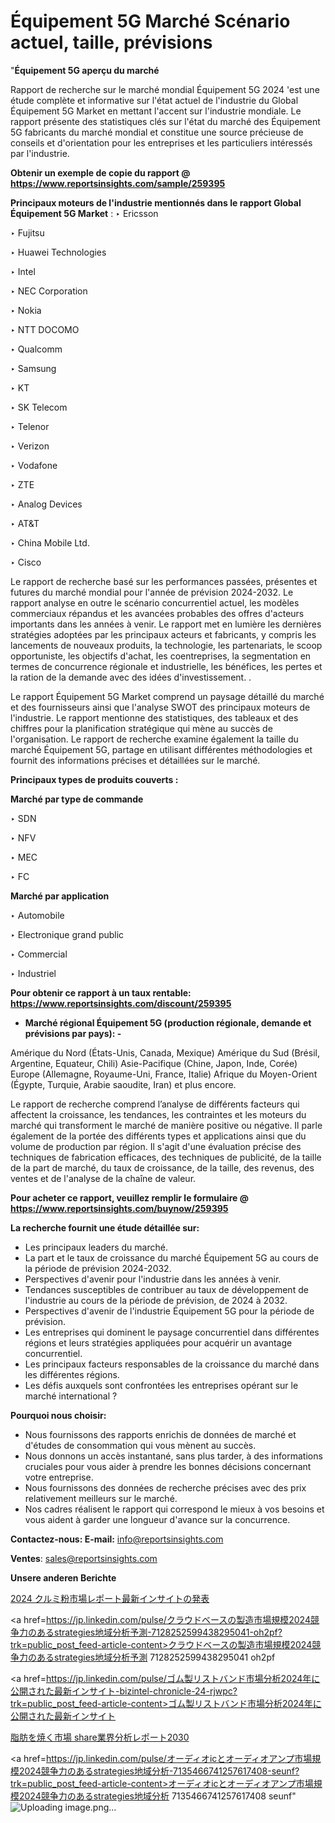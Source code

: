 # Équipement 5G Marché Scénario actuel, taille, prévisions

"<strong>Équipement 5G aperçu du marché</strong>

Rapport de recherche sur le marché mondial Équipement 5G 2024 'est une étude complète et informative sur l'état actuel de l'industrie du Global Équipement 5G Market en mettant l'accent sur l'industrie mondiale. Le rapport présente des statistiques clés sur l'état du marché des Équipement 5G fabricants du marché mondial et constitue une source précieuse de conseils et d'orientation pour les entreprises et les particuliers intéressés par l'industrie.

<strong>Obtenir un exemple de copie du rapport @ <a href=https://www.reportsinsights.com/sample/259395>https://www.reportsinsights.com/sample/259395</a></strong>

<strong>Principaux moteurs de l'industrie mentionnés dans le rapport Global Équipement 5G Market</strong> :
‣ Ericsson

‣ Fujitsu

‣ Huawei Technologies

‣ Intel

‣ NEC Corporation

‣ Nokia

‣ NTT DOCOMO

‣ Qualcomm

‣ Samsung

‣ KT

‣ SK Telecom

‣ Telenor

‣ Verizon

‣ Vodafone

‣ ZTE

‣ Analog Devices

‣ AT&T

‣ China Mobile Ltd.

‣ Cisco

Le rapport de recherche basé sur les performances passées, présentes et futures du marché mondial pour l'année de prévision 2024-2032. Le rapport analyse en outre le scénario concurrentiel actuel, les modèles commerciaux répandus et les avancées probables des offres d'acteurs importants dans les années à venir. Le rapport met en lumière les dernières stratégies adoptées par les principaux acteurs et fabricants, y compris les lancements de nouveaux produits, la technologie, les partenariats, le scoop opportuniste, les objectifs d'achat, les coentreprises, la segmentation en termes de concurrence régionale et industrielle, les bénéfices, les pertes et la ration de la demande avec des idées d'investissement. .

Le rapport Équipement 5G Market comprend un paysage détaillé du marché et des fournisseurs ainsi que l'analyse SWOT des principaux moteurs de l'industrie. Le rapport mentionne des statistiques, des tableaux et des chiffres pour la planification stratégique qui mène au succès de l'organisation. Le rapport de recherche examine également la taille du marché Équipement 5G, partage en utilisant différentes méthodologies et fournit des informations précises et détaillées sur le marché.

<strong>Principaux types de produits couverts :</strong>

<strong>Marché par type de commande</strong>

‣ SDN

‣ NFV

‣ MEC

‣ FC

<strong>Marché par application</strong>

‣ Automobile

‣ Electronique grand public

‣ Commercial

‣ Industriel

<strong>Pour obtenir ce rapport à un taux rentable: <a href=https://www.reportsinsights.com/discount/259395>https://www.reportsinsights.com/discount/259395</a></strong>
<ul>
  <li><strong>Marché régional Équipement 5G (production régionale, demande et prévisions par pays): -</strong></li>
</ul>
Amérique du Nord (États-Unis, Canada, Mexique)
Amérique du Sud (Brésil, Argentine, Equateur, Chili)
Asie-Pacifique (Chine, Japon, Inde, Corée)
Europe (Allemagne, Royaume-Uni, France, Italie)
Afrique du Moyen-Orient (Égypte, Turquie, Arabie saoudite, Iran) et plus encore.

Le rapport de recherche comprend l’analyse de différents facteurs qui affectent la croissance, les tendances, les contraintes et les moteurs du marché qui transforment le marché de manière positive ou négative. Il parle également de la portée des différents types et applications ainsi que du volume de production par région. Il s'agit d'une évaluation précise des techniques de fabrication efficaces, des techniques de publicité, de la taille de la part de marché, du taux de croissance, de la taille, des revenus, des ventes et de l'analyse de la chaîne de valeur.

<strong>Pour acheter ce rapport, veuillez remplir le formulaire @   <a href=https://www.reportsinsights.com/buynow/259395>https://www.reportsinsights.com/buynow/259395</a></strong>

<strong>La recherche fournit une étude détaillée sur:</strong>
<ul>
  <li>Les principaux leaders du marché.</li>
  <li>La part et le taux de croissance du marché Équipement 5G au cours de la période de prévision 2024-2032.</li>
  <li>Perspectives d'avenir pour l'industrie dans les années à venir.</li>
  <li>Tendances susceptibles de contribuer au taux de développement de l'industrie au cours de la période de prévision, de 2024 à 2032.</li>
  <li>Perspectives d'avenir de l'industrie Équipement 5G pour la période de prévision.</li>
  <li>Les entreprises qui dominent le paysage concurrentiel dans différentes régions et leurs stratégies appliquées pour acquérir un avantage concurrentiel.</li>
  <li>Les principaux facteurs responsables de la croissance du marché dans les différentes régions.</li>
  <li>Les défis auxquels sont confrontées les entreprises opérant sur le marché international ?</li>
</ul>
<strong>Pourquoi nous choisir:</strong>
<ul>
  <li>Nous fournissons des rapports enrichis de données de marché et d'études de consommation qui vous mènent au succès.</li>
  <li>Nous donnons un accès instantané, sans plus tarder, à des informations cruciales pour vous aider à prendre les bonnes décisions concernant votre entreprise.</li>
  <li>Nous fournissons des données de recherche précises avec des prix relativement meilleurs sur le marché.</li>
  <li>Nos cadres réalisent le rapport qui correspond le mieux à vos besoins et vous aident à garder une longueur d'avance sur la concurrence.</li>
</ul>
<strong>Contactez-nous:
</strong><strong>E-mail:</strong> <a href=mailto:info@reportsinsights.com>info@reportsinsights.com</a>

<strong>Ventes</strong>: <a href=mailto:sales@reportsinsights.com>sales@reportsinsights.com</a>

<strong>Unsere anderen Berichte</strong>

<a href=https://www.linkedin.com/pulse/2024-クルミ粉市場レポート最新インサイトの発表-tribunal-analytics-360-ig6qf/>2024 クルミ粉市場レポート最新インサイトの発表</a>

<a href=https://jp.linkedin.com/pulse/クラウドベースの製造市場規模2024競争力のあるstrategies地域分析予測-7128252599438295041-oh2pf?trk=public_post_feed-article-content>クラウドベースの製造市場規模2024競争力のあるstrategies地域分析予測 7128252599438295041 oh2pf</a>

<a href=https://jp.linkedin.com/pulse/ゴム製リストバンド市場分析2024年に公開された最新インサイト-bizintel-chronicle-24-rjwpc?trk=public_post_feed-article-content>ゴム製リストバンド市場分析2024年に公開された最新インサイト</a>

<a href=https://www.linkedin.com/pulse/脂肪を焼く市場-share業界分析レポート2030-community-market-research-nsfbf/>脂肪を焼く市場 share業界分析レポート2030</a>

<a href=https://jp.linkedin.com/pulse/オーディオicとオーディオアンプ市場規模2024競争力のあるstrategies地域分析-7135466741257617408-seunf?trk=public_post_feed-article-content>オーディオicとオーディオアンプ市場規模2024競争力のあるstrategies地域分析 7135466741257617408 seunf</a>"
![Uploading image.png…]()
